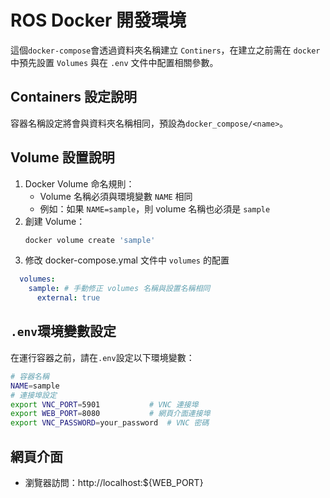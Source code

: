 # ROS Docker 開發環境

這個`docker-compose`會透過資料夾名稱建立 `Continers`，在建立之前需在 `docker` 中預先設置 `Volumes` 與在 `.env` 文件中配置相關參數。

## Containers 設定說明
容器名稱設定將會與資料夾名稱相同，預設為`docker_compose/<name>`。

## Volume 設置說明
1. Docker Volume 命名規則：
   - Volume 名稱必須與環境變數 `NAME` 相同
   - 例如：如果 `NAME=sample`，則 volume 名稱也必須是 `sample`
2. 創建 Volume：
   ```bash
   docker volume create 'sample'
   ```
3. 修改 docker-compose.ymal 文件中 `volumes` 的配置
```yaml
  volumes:
    sample: # 手動修正 volumes 名稱與設置名稱相同
      external: true
```

## `.env`環境變數設定

在運行容器之前，請在`.env`設定以下環境變數：

```bash
# 容器名稱
NAME=sample
# 連接埠設定
export VNC_PORT=5901           # VNC 連接埠
export WEB_PORT=8080           # 網頁介面連接埠
export VNC_PASSWORD=your_password  # VNC 密碼
```

## 網頁介面

- 瀏覽器訪問：http://localhost:${WEB_PORT}

